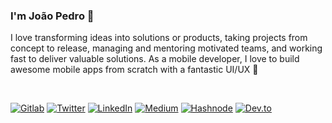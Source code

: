 ### I'm João Pedro 👋

I love transforming ideas into solutions or products, taking projects from concept to release, managing and mentoring motivated teams, and working fast to deliver valuable solutions. As a mobile developer, I love to build awesome mobile apps from scratch with a fantastic UI/UX :raised_hands:

<br/>

[![Gitlab](https://img.shields.io/badge/--gitlab?label=Gitlab&logo=Gitlab&style=social)](https://gitlab.com/joaoppedrosa)
[![Twitter](https://img.shields.io/badge/--twitter?label=Twitter&logo=Twitter&style=social)](https://twitter.com/joaoppedrosa18)
[![LinkedIn](https://img.shields.io/badge/--linkedin?label=LinkedIn&logo=LinkedIn&style=social)](https://www.linkedin.com/in/joaoppedrosa) 
[![Medium](https://img.shields.io/badge/--medium?label=Medium&logo=Medium&style=social)](https://medium.com/@joaoppedrosa)
[![Hashnode](https://img.shields.io/badge/--hashnode?label=Hashnode&logo=Hashnode&style=social)](https://joaoppedrosa.hashnode.dev/)
[![Dev.to](https://img.shields.io/badge/--devtoto?label=Dev.to&logo=dev.to&style=social)](https://dev.to/joaoppedrosa)


<!--
**joaoppedrosa/joaoppedrosa** is a ✨ _special_ ✨ repository because its `README.md` (this file) appears on your GitHub profile.

Here are some ideas to get you started:

- 🔭 I’m currently working on ...
- 🌱 I’m currently learning ...
- 👯 I’m looking to collaborate on ...
- 🤔 I’m looking for help with ...
- 💬 Ask me about ...
- 📫 How to reach me: ...
- 😄 Pronouns: ...
- ⚡ Fun fact: ...
-->
